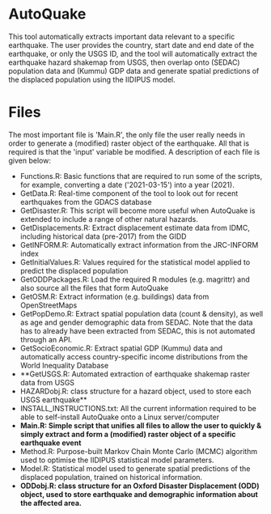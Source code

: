# AutoQuake
This tool automatically extracts important data relevant to a specific earthquake.
The user provides the country, start date and end date of the earthquake, or only the USGS ID, and the tool will automatically extract the earthquake hazard shakemap from USGS, then overlap onto (SEDAC) population data and (Kummu) GDP data and generate spatial predictions of the displaced population using the IIDIPUS model. 
# Files
The most important file is 'Main.R', the only file the user really needs in order to generate a (modified) raster object of the earthquake. All that is required is that the 'input' variable be modified. A description of each file is given below:
- Functions.R: Basic functions that are required to run some of the scripts, for example, converting a date ('2021-03-15') into a year (2021).
- GetData.R: Real-time component of the tool to look out for recent earthquakes from the GDACS database
- GetDisaster.R: This script will become more useful when AutoQuake is extended to include a range of other natural hazards.
- GetDisplacements.R: Extract displacement estimate data from IDMC, including historical data (pre-2017) from the GIDD
- GetINFORM.R: Automatically extract information from the JRC-INFORM index
- GetInitialValues.R: Values required for the statistical model applied to predict the displaced population
- GetODDPackages.R: Load the required R modules (e.g. magrittr) and also source all the files that form AutoQuake
- GetOSM.R: Extract information (e.g. buildings) data from OpenStreetMaps
- GetPopDemo.R: Extract spatial population data (count & density), as well as age and gender demographic data from SEDAC. Note that the data has to already have been extracted from SEDAC, this is not automated through an API.
- GetSocioEconomic.R: Extract spatial GDP (Kummu) data and automatically access country-specific income distributions from the World Inequality Database
- **GetUSGS.R: Automated extraction of earthquake shakemap raster data from USGS
- HAZARDobj.R: class structure for a hazard object, used to store each USGS earthquake**
- INSTALL_INSTRUCTIONS.txt: All the current information required to be able to self-install AutoQuake onto a Linux server/computer
- **Main.R: Simple script that unifies all files to allow the user to quickly & simply extract and form a (modified) raster object of a specific earthquake event**
- Method.R: Purpose-built Markov Chain Monte Carlo (MCMC) algorithm used to optimise the IIDIPUS statistical model parameters.
- Model.R: Statistical model used to generate spatial predictions of the displaced population, trained on historical information.
- **ODDobj.R: class structure for an Oxford Disaster Displacement (ODD) object, used to store earthquake and demographic information about the affected area.**

